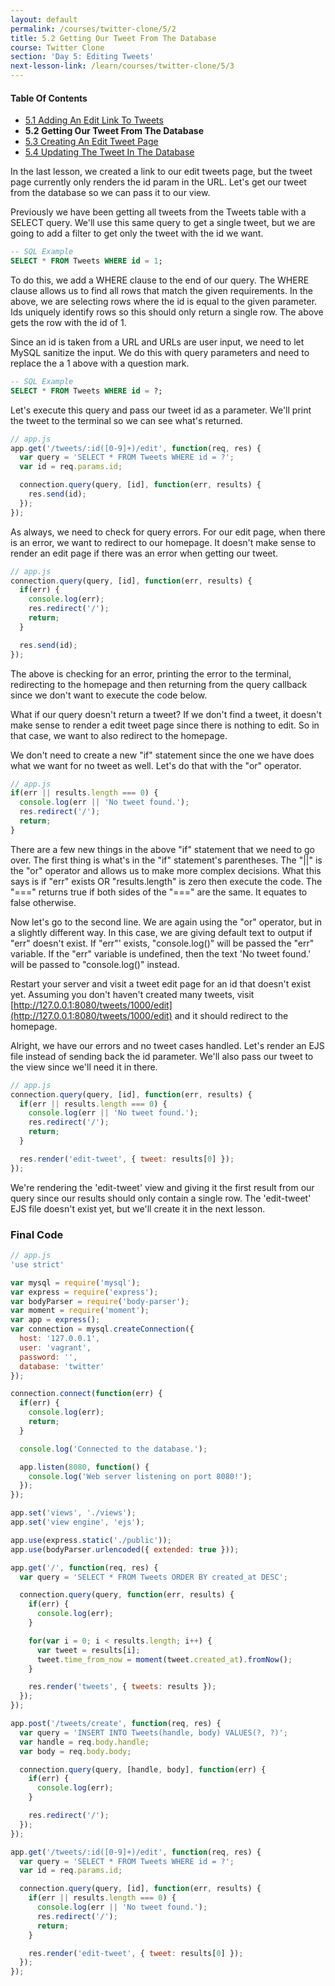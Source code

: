 ```yaml
---
layout: default
permalink: /courses/twitter-clone/5/2
title: 5.2 Getting Our Tweet From The Database
course: Twitter Clone
section: 'Day 5: Editing Tweets'
next-lesson-link: /learn/courses/twitter-clone/5/3
---
```


#### Table Of Contents

- [5.1 Adding An Edit Link To Tweets](/learn/courses/twitter-clone/5/1)
- **5.2 Getting Our Tweet From The Database**
- [5.3 Creating An Edit Tweet Page](/learn/courses/twitter-clone/5/3)
- [5.4 Updating The Tweet In The Database](/learn/courses/twitter-clone/5/4)

In the last lesson, we created a link to our edit tweets page, but the tweet page currently only renders the id param in the URL.  Let's get our tweet from the database so we can pass it to our view.

Previously we have been getting all tweets from the Tweets table with a SELECT query.  We'll use this same query to get a single tweet, but we are going to add a filter to get only the tweet with the id we want.

```sql
-- SQL Example
SELECT * FROM Tweets WHERE id = 1;
```

To do this, we add a WHERE clause to the end of our query.  The WHERE clause allows us to find all rows that match the given requirements.  In the above, we are selecting rows where the id is equal to the given parameter.  Ids uniquely identify rows so this should only return a single row.  The above gets the row with the id of 1.

Since an id is taken from a URL and URLs are user input, we need to let MySQL sanitize the input.  We do this with query parameters and need to replace the a 1 above with a question mark.

```sql
-- SQL Example
SELECT * FROM Tweets WHERE id = ?;
```

Let's execute this query and pass our tweet id as a parameter. We'll print the tweet to the terminal so we can see what's returned.

```javascript
// app.js
app.get('/tweets/:id([0-9]+)/edit', function(req, res) {
  var query = 'SELECT * FROM Tweets WHERE id = ?';
  var id = req.params.id;

  connection.query(query, [id], function(err, results) {
    res.send(id);
  });
});
```

As always, we need to check for query errors.  For our edit page, when there is an error, we want to redirect to our homepage.  It doesn't make sense to render an edit page if there was an error when getting our tweet.

```javascript
// app.js
connection.query(query, [id], function(err, results) {
  if(err) {
    console.log(err);
    res.redirect('/');
    return;
  }

  res.send(id);
});
```

The above is checking for an error, printing the error to the terminal, redirecting to the homepage and then returning from the query callback since we don't want to execute the code below.

What if our query doesn't return a tweet?  If we don't find a tweet, it doesn't make sense to render a edit tweet page since there is nothing to edit.  So in that case, we want to also redirect to the homepage.

We don't need to create a new "if" statement since the one we have does what we want for no tweet as well.  Let's do that with the "or" operator.

```javascript
// app.js
if(err || results.length === 0) {
  console.log(err || 'No tweet found.');
  res.redirect('/');
  return;
}
```

There are a few new things in the above "if" statement that we need to go over.  The first thing is what's in the "if" statement's parentheses.  The "||" is the "or" operator and allows us to make more complex decisions.  What this says is if "err" exists OR "results.length" is zero then execute the code.  The "===" returns true if both sides of the "===" are the same.  It equates to  false otherwise.

Now let's go to the second line.  We are again using the "or" operator, but in a slightly different way.  In this case, we are giving default text to output if "err" doesn't exist.  If "err"' exists, "console.log()" will be passed the "err" variable.  If the "err" variable is undefined, then the text 'No tweet found.' will be passed to "console.log()" instead.

Restart your server and visit a tweet edit page for an id that doesn't exist yet.  Assuming you don't haven't created many tweets, visit [http://127.0.0.1:8080/tweets/1000/edit](http://127.0.0.1:8080/tweets/1000/edit) and it should redirect to the homepage.

Alright, we have our errors and no tweet cases handled.  Let's render an EJS file instead of sending back the id parameter. We'll also pass our tweet to the view since we'll need it in there.

```javascript
// app.js
connection.query(query, [id], function(err, results) {
  if(err || results.length === 0) {
    console.log(err || 'No tweet found.');
    res.redirect('/');
    return;
  }

  res.render('edit-tweet', { tweet: results[0] });
});
```

We're rendering the 'edit-tweet' view and giving it the first result from our query since our results should only contain a single row.  The 'edit-tweet' EJS file doesn't exist yet, but we'll create it in the next lesson.

### Final Code

```javascript
// app.js
'use strict'

var mysql = require('mysql');
var express = require('express');
var bodyParser = require('body-parser');
var moment = require('moment');
var app = express();
var connection = mysql.createConnection({
  host: '127.0.0.1',
  user: 'vagrant',
  password: '',
  database: 'twitter'
});

connection.connect(function(err) {
  if(err) {
    console.log(err);
    return;
  }

  console.log('Connected to the database.');

  app.listen(8080, function() {
    console.log('Web server listening on port 8080!');
  });
});

app.set('views', './views');
app.set('view engine', 'ejs');

app.use(express.static('./public'));
app.use(bodyParser.urlencoded({ extended: true }));

app.get('/', function(req, res) {
  var query = 'SELECT * FROM Tweets ORDER BY created_at DESC';

  connection.query(query, function(err, results) {
    if(err) {
      console.log(err);
    }

    for(var i = 0; i < results.length; i++) {
      var tweet = results[i];
      tweet.time_from_now = moment(tweet.created_at).fromNow();
    }

    res.render('tweets', { tweets: results });
  });
});

app.post('/tweets/create', function(req, res) {
  var query = 'INSERT INTO Tweets(handle, body) VALUES(?, ?)';
  var handle = req.body.handle;
  var body = req.body.body;

  connection.query(query, [handle, body], function(err) {
    if(err) {
      console.log(err);
    }

    res.redirect('/');
  });
});

app.get('/tweets/:id([0-9]+)/edit', function(req, res) {
  var query = 'SELECT * FROM Tweets WHERE id = ?';
  var id = req.params.id;

  connection.query(query, [id], function(err, results) {
    if(err || results.length === 0) {
      console.log(err || 'No tweet found.');
      res.redirect('/');
      return;
    }

    res.render('edit-tweet', { tweet: results[0] });
  });
});
```
